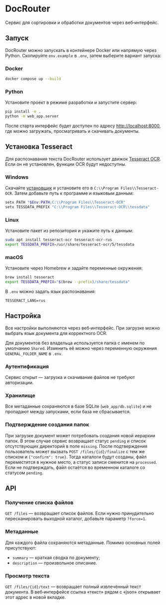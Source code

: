 # DocRouter

Сервис для сортировки и обработки документов через веб‑интерфейс.

## Запуск

DocRouter можно запускать в контейнере Docker или напрямую через Python. Скопируйте `env.example` в `.env`, затем выберите вариант запуска:

### Docker

```bash
docker compose up --build
```

### Python

Установите проект в режиме разработки и запустите сервер:

```bash
pip install -e .
python -m web_app.server
```

После старта интерфейс будет доступен по адресу [http://localhost:8000](http://localhost:8000), где можно загружать, просматривать и скачивать документы.

## Установка Tesseract

Для распознавания текста DocRouter использует движок [Tesseract OCR](https://tesseract-ocr.github.io/). Если он не установлен, функции OCR будут недоступны.

### Windows

Скачайте [установщик](https://github.com/UB-Mannheim/tesseract/wiki) и установите его в `C:\\Program Files\\Tesseract-OCR`. Затем добавьте путь к программе и языковым данным:

```powershell
setx PATH "$Env:PATH;C:\\Program Files\\Tesseract-OCR"
setx TESSDATA_PREFIX "C:\\Program Files\\Tesseract-OCR\\tessdata"
```

### Linux

Установите пакет из репозитория и укажите путь к данным:

```bash
sudo apt install tesseract-ocr tesseract-ocr-rus
export TESSDATA_PREFIX=/usr/share/tesseract-ocr/5/tessdata
```

### macOS

Установите через Homebrew и задайте переменные окружения:

```bash
brew install tesseract
export TESSDATA_PREFIX="$(brew --prefix)/share/tessdata"
```

В `.env` можно задать язык распознавания:

```
TESSERACT_LANG=rus
```

## Настройка

Все настройки выполняются через веб‑интерфейс. При загрузке можно выбрать язык документа для корректного OCR.

Для документов без владельца используется папка с именем по умолчанию `Shared`. Изменить её можно через переменную окружения `GENERAL_FOLDER_NAME` в `.env`.

### Аутентификация

Сервис открыт — загрузка и скачивание файлов не требуют авторизации.

### Хранилище

Все метаданные сохраняются в базе SQLite (`web_app/db.sqlite`) и не пропадают между запусками, если база не сбрасывается.

### Подтверждение создания папок

При загрузке документ может потребовать создания новой иерархии папок. В этом
случае сервис возвращает статус `pending` и список отсутствующих директорий в
поле `missing`. После подтверждения пользователь может вызвать
`POST /files/{id}/finalize` с тем же списком и `{"confirm": true}`. Тогда
каталоги будут созданы, файл переместится в нужное место, а статус записи
сменится на `processed`. Если не подтверждать, файл остаётся во временном
каталоге со статусом `pending`.

## API

### Получение списка файлов

`GET /files` — возвращает список файлов. Если нужно принудительно пересканировать выходной каталог, добавьте параметр `?force=1`.

### Метаданные

Для каждого файла сохраняются метаданные. Помимо основных полей присутствуют:

- `summary` — краткая сводка по документу;
- `description` — произвольное описание.

### Просмотр текста

`GET /files/{id}/text` — возвращает полный извлечённый текст документа. В веб‑интерфейсе ссылка «текст» рядом с «json» открывает этот адрес в новой вкладке.

